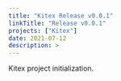 ```yaml
---
title: "Kitex Release v0.0.1"
linkTitle: "Release v0.0.1"
projects: ["Kitex"]
date: 2021-07-12
description: >
---
```


Kitex project initialization.
